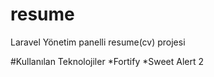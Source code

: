 # resume
 Laravel Yönetim panelli resume(cv) projesi
 
 #Kullanılan Teknolojiler
 *Fortify
 *Sweet Alert 2
